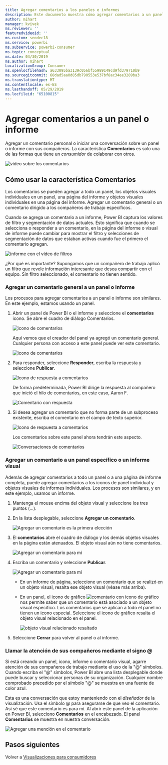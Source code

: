 ```yaml
---
title: Agregar comentarios a los paneles e informes
description: Este documento muestra cómo agregar comentarios a un panel, informe u objeto visual y cómo usar los comentarios para tener las conversaciones con colaboradores.
author: mihart
manager: kvivek
ms.reviewer: ''
featuredvideoid: ''
ms.custom: seodec18
ms.service: powerbi
ms.subservice: powerbi-consumer
ms.topic: conceptual
ms.date: 04/30/2019
ms.author: mihart
LocalizationGroup: Consumer
ms.openlocfilehash: a633095ba3139c056bf55989149cd9fd379710b9
ms.sourcegitcommit: 60dad5aa0d85db790553e537bf8ac34ee3289ba3
ms.translationtype: MT
ms.contentlocale: es-ES
ms.lasthandoff: 05/29/2019
ms.locfileid: "65100815"
---
```

# <a name="add-comments-to-a-dashboard-or-report"></a>Agregar comentarios a un panel o informe
Agregar un comentario personal o iniciar una conversación sobre un panel o informe con sus compañeros. La característica **Comentarios** es solo una de las formas que tiene un *consumidor* de colaborar con otros. 

![vídeo sobre los comentarios](media/end-user-comment/comment.gif)

## <a name="how-to-use-the-comments-feature"></a>Cómo usar la característica Comentarios
Los comentarios se pueden agregar a todo un panel, los objetos visuales individuales en un panel, una página del informe y objetos visuales individuales en una página del informe. Agregar un comentario general o un comentario dirigido a los compañeros de trabajo específicos.  

Cuando se agrega un comentario a un informe, Power BI captura los valores de filtro y segmentación de datos actuales. Esto significa que cuando se selecciona o responder a un comentario, en la página del informe o visual de informe puede cambiar para mostrar el filtro y selecciones de segmentación de datos que estaban activas cuando fue el primero el comentario agregan.  

![informe con el vídeo de filtros](media/end-user-comment/comment-reports-with-filters/comment-reports-with-filters.gif)

¿Por qué es importante? Supongamos que un compañero de trabajo aplicó un filtro que revele información interesante que desea compartir con el equipo. Sin filtro seleccionado, el comentario no tienen sentido. 

### <a name="add-a-general-comment-to-a-dashboard-or-report"></a>Agregar un comentario general a un panel o informe
Los procesos para agregar comentarios a un panel o informe son similares. En este ejemplo, estamos usando un panel. 

1. Abrir un panel de Power BI o el informe y seleccione el **comentarios** icono. Se abre el cuadro de diálogo Comentarios.

    ![icono de comentarios](media/end-user-comment/power-bi-comment-icon.png)

    Aquí vemos que el creador del panel ya agregó un comentario general.  Cualquier persona con acceso a este panel puede ver este comentario.

    ![icono de comentarios](media/end-user-comment/power-bi-dash-comment.png)

2. Para responder, seleccione **Responder**, escriba la respuesta y seleccione **Publicar**.  

    ![Icono de respuesta a comentarios](media/end-user-comment/power-bi-comment-reply.png)

    De forma predeterminada, Power BI dirige la respuesta al compañero que inició el hilo de comentarios, en este caso, Aaron F. 

    ![Comentario con respuesta](media/end-user-comment/power-bi-response.png)

 3. Si desea agregar un comentario que no forma parte de un subproceso existente, escriba el comentario en el campo de texto superior.

    ![Icono de respuesta a comentarios](media/end-user-comment/power-bi-new-comment.png)

    Los comentarios sobre este panel ahora tendrán este aspecto.

    ![Conversaciones de comentarios](media/end-user-comment/power-bi-comment-conversation.png)

### <a name="add-a-comment-to-a-specific-dashboard-or-report-visual"></a>Agregar un comentario a un panel específico o un informe visual
Además de agregar comentarios a todo un panel o a una página de informe completa, puede agregar comentarios a los iconos de panel individual y objetos visuales de informes individuales. Los procesos son similares, y en este ejemplo, usamos un informe.

1. Mantenga el mouse encima del objeto visual y seleccione los tres puntos (...).    
2. En la lista desplegable, seleccione **Agregar un comentario**.

    ![Agregar un comentario es la primera elección](media/end-user-comment/power-bi-comment-report.png)  

3.  El **comentarios** abre el cuadro de diálogo y los demás objetos visuales en la página están atenuados. El objeto visual aún no tiene comentarios. 

    ![Agregar un comentario para mí](media/end-user-comment/power-bi-comment-bar.png)  

4. Escriba un comentario y seleccione **Publicar**.

    ![Agregar un comentario para mí](media/end-user-comment/power-bi-comment-june.png)  

    - En un informe de página, seleccione un comentario que se realizó en un objeto visual, resalta ese objeto visual (véase más arriba).

    - En un panel, el icono de gráfico ![comentario con icono de gráfico](media/end-user-comment/power-bi-comment-chart-icon.png) nos permite saber que un comentario está asociado a un objeto visual específico. Los comentarios que se aplican a todo el panel no tienen un icono especial. Seleccione el icono de gráfico resalta el objeto visual relacionado en el panel.

        ![objeto visual relacionado resaltado](media/end-user-comment/power-bi-comment-highlight2.png)

5. Seleccione **Cerrar** para volver al panel o al informe.

### <a name="get-your-colleagues-attention-by-using-the--sign"></a>Llamar la atención de sus compañeros mediante el signo @
Si está creando un panel, icono, informe o comentario visual, agarre atención de sus compañeros de trabajo mediante el uso de la "\@" símbolos.  Cuando escriba el "\@" símbolos, Power BI abre una lista desplegable donde puede buscar y seleccionar personas de su organización. Cualquier nombre comprobado precedido por el símbolo "\@" se muestra en una fuente de color azul. 

Esta es una conversación que estoy manteniendo con el *diseñador* de la visualización. Usa el símbolo @ para asegurarse de que veo el comentario. Así sé que este comentario es para mí. Al abrir este panel de la aplicación en Power BI, selecciono **Comentarios** en el encabezado. El panel **Comentarios** se muestra en nuestra conversación.

![Agregar una mención en el comentario](media/end-user-comment/power-bi-comment-convo.png)  



## <a name="next-steps"></a>Pasos siguientes
Volver a [Visualizaciones para consumidores](end-user-visualizations.md)    
<!--[Select a visualization to open a report](end-user-open-report.md)-->

